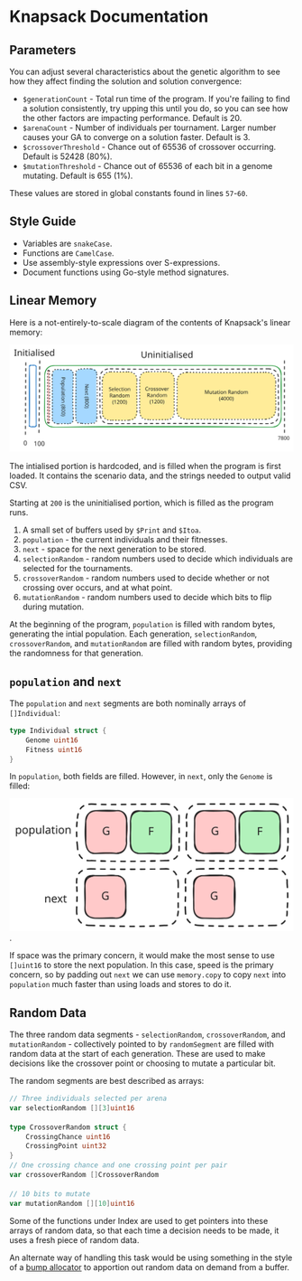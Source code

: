# Knapsack Documentation

## Parameters

You can adjust several characteristics about the genetic algorithm to see how they affect finding the solution and solution convergence:
- `$generationCount` - Total run time of the program. If you're failing to find a solution consistently, try upping this until you do, so you can see how the other factors are impacting performance. Default is 20.
- `$arenaCount` - Number of individuals per tournament. Larger number causes your GA to converge on a solution faster. Default is 3.
- `$crossoverThreshold` - Chance out of 65536 of crossover occurring. Default is 52428 (80%).
- `$mutationThreshold` - Chance out of 65536 of each bit in a genome mutating. Default is 655 (1%).

These values are stored in global constants found in lines `57`-`60`.

## Style Guide

- Variables are `snakeCase`.
- Functions are `CamelCase`.
- Use assembly-style expressions over S-expressions.
- Document functions using Go-style method signatures.

## Linear Memory

Here is a not-entirely-to-scale diagram of the contents of Knapsack's linear memory:

![Only a tiny portion of the memory is initialised](memory.svg)

The intialised portion is hardcoded, and is filled when the program is first loaded.
It contains the scenario data, and the strings needed to output valid CSV.

Starting at `200` is the uninitialised portion, which is filled as the program runs.
1. A small set of buffers used by `$Print` and `$Itoa`.
2. `population` - the current individuals and their fitnesses.
3. `next` - space for the next generation to be stored.
4. `selectionRandom` - random numbers used to decide which individuals are selected for the tournaments.
5. `crossoverRandom` - random numbers used to decide whether or not crossing over occurs, and at what point.
6. `mutationRandom` - random numbers used to decide which bits to flip during mutation.

At the beginning of the program, `population` is filled with random bytes, generating the intial population.
Each generation, `selectionRandom`, `crossoverRandom`, and `mutationRandom` are filled with random bytes, providing the randomness for that generation.

## `population` and `next`

The `population` and `next` segments are both nominally arrays of `[]Individual`:

```go
type Individual struct {
    Genome uint16
    Fitness uint16
}
```

In `population`, both fields are filled. However, in `next`, only the `Genome` is filled:

![](populationBytes.svg).

If space was the primary concern, it would make the most sense to use `[]uint16` to store the next population. In this case, speed is the primary concern, so by padding out `next` we can use `memory.copy` to copy `next` into `population` much faster than using loads and stores to do it.

## Random Data

The three random data segments - `selectionRandom`, `crossoverRandom`, and `mutationRandom` - collectively pointed to by `randomSegment` are filled with random data at the start of each generation. These are used to make decisions like the crossover point or choosing to mutate a particular bit.

The random segments are best described as arrays:

```go
// Three individuals selected per arena
var selectionRandom [][3]uint16

type CrossoverRandom struct {
    CrossingChance uint16
    CrossingPoint uint32
}
// One crossing chance and one crossing point per pair
var crossoverRandom []CrossoverRandom

// 10 bits to mutate
var mutationRandom [][10]uint16
```

Some of the functions under Index are used to get pointers into these arrays of random data, so that each time a decision needs to be made, it uses a fresh piece of random data.

An alternate way of handling this task would be using something in the style of a [bump allocator](https://en.wikipedia.org/wiki/Region-based_memory_management) to apportion out random data on demand from a buffer.
